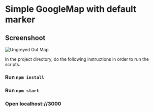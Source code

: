 # Simple GoogleMap with default marker

## Screenshoot

![Ungreyed Out Map](https://res.cloudinary.com/smilj4npj4nic/image/upload/v1605570432/map_yyvuwe.png)

In the project directory, do the following instructions in order to run the scripts.

### Run `npm install`
### Run `npm start`
### Open localhost://3000